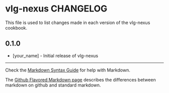 vlg-nexus CHANGELOG
===================

This file is used to list changes made in each version of the vlg-nexus cookbook.

0.1.0
-----
- [your_name] - Initial release of vlg-nexus

- - -
Check the [Markdown Syntax Guide](http://daringfireball.net/projects/markdown/syntax) for help with Markdown.

The [Github Flavored Markdown page](http://github.github.com/github-flavored-markdown/) describes the differences between markdown on github and standard markdown.
